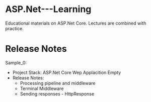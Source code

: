# ASP.Net---Learning
Educational materials on ASP.Net Core. 
Lectures are combined with practice.

Release Notes
===

Sample_0:
- Project Stack: ASP.Net Core Wep Applacition Empty
- Release Notes:
  - Processing pipeline and middleware
  - Terminal Middleware
  - Sending responses - HttpResponse
